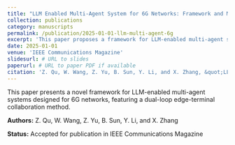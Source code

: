 ```yaml
---
title: "LLM Enabled Multi-Agent System for 6G Networks: Framework and Method of Dual-Loop Edge-Terminal Collaboration"
collection: publications
category: manuscripts
permalink: /publication/2025-01-01-llm-multi-agent-6g
excerpt: 'This paper proposes a framework for LLM-enabled multi-agent systems in 6G networks with dual-loop edge-terminal collaboration.'
date: 2025-01-01
venue: 'IEEE Communications Magazine'
slidesurl: # URL to slides
paperurl: # URL to paper PDF if available
citation: 'Z. Qu, W. Wang, Z. Yu, B. Sun, Y. Li, and X. Zhang, &quot;LLM Enabled Multi-Agent System for 6G Networks: Framework and Method of Dual-Loop Edge-Terminal Collaboration,&quot; <i>IEEE Communications Magazine</i>, Accepted.'
---
```


This paper presents a novel framework for LLM-enabled multi-agent systems designed for 6G networks, featuring a dual-loop edge-terminal collaboration method.

**Authors:** Z. Qu, W. Wang, Z. Yu, B. Sun, Y. Li, and X. Zhang

**Status:** Accepted for publication in IEEE Communications Magazine

